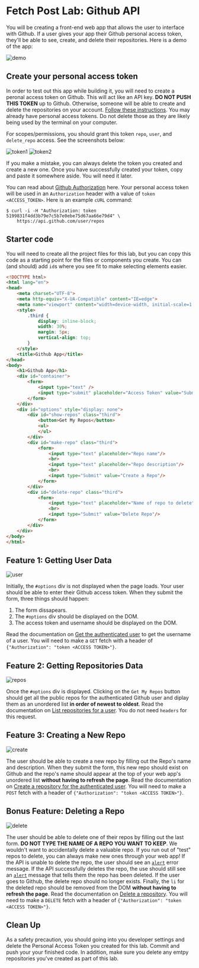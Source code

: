 # Fetch Post Lab: Github API
You will be creating a front-end web app that allows the user to interface with Github. If a user gives your app their Github personal access token, they'll be able to see, create, and delete their repositories. Here is a demo of the app:

![demo](./assets/app.gif)

## Create your personal access token

In order to test out this app while building it, you will need to create a peronal access token on Github. This will act like an API key. **DO NOT PUSH THIS TOKEN** up to Github. Otherwise, someone will be able to create and delete the repositories on your account. [Follow these instructions](https://docs.github.com/en/github/authenticating-to-github/creating-a-personal-access-token). You may already have personal access tokens. Do not delete those as they are likely being used by the terminal on your computer. 

For scopes/permissions, you should grant this token `repo`, `user`, and `delete_repo` access. See the screenshots below:

![token1](./assets/token1.png)
![token2](./assets/token2.png)

If you make a mistake, you can always delete the token you created and create a new one. Once you have successfully created your token, copy and paste it somewhere aside. You will need it later.

You can read about [Github Authorization](https://docs.github.com/en/rest/guides/getting-started-with-the-rest-api#repositories) here. Your personal access token will be used in an `Authorization` header with a value of `token <ACCESS_TOKEN>`. Here is an example `cURL` command:

```shell
$ curl -i -H "Authorization: token 5199831f4dd3b79e7c5b7e0ebe75d67aa66e79d4" \
    https://api.github.com/user/repos
```

## Starter code

You will need to create all the project files for this lab, but you can copy this code as a starting point for the files or components you create. You can (and should) add `id`s where you see fit to make selecting elements easier.

```html
<!DOCTYPE html>
<html lang="en">
<head>
    <meta charset="UTF-8">
    <meta http-equiv="X-UA-Compatible" content="IE=edge">
    <meta name="viewport" content="width=device-width, initial-scale=1.0">
    <style>
        .third {
            display: inline-block;  
            width: 30%;
            margin: 5px;
            vertical-align: top;
        }
    </style>
    <title>Github App</title>
</head>
<body>
    <h1>Github App</h1>
    <div id="container">
        <form>
            <input type="text" />
            <input type="submit" placeholder="Access Token" value="Submit"/>
        </form>
    </div>
    <div id="options" style="display: none">
        <div id="show-repos" class="third">
            <button>Get My Repos</button>
            <ul>
            </ul>
        </div>
        <div id="make-repo" class="third">
            <form>
                <input type="text" placeholder="Repo name"/>
                <br>
                <input type="text" placeholder="Repo description"/>
                <br>
                <input type="Submit" value="Create a Repo"/>
            </form>
        </div>
        <div id="delete-repo" class="third">
            <form>
                <input type="text" placeholder="Name of repo to delete"/>
                <br>
                <input type="Submit" value="Delete Repo"/>
            </form>
        </div>
    </div>
</body>
</html>
```

## Feature 1: Getting User Data

![user](./assets/user.gif)

Initially, the `#options` div is not displayed when the page loads. Your user should be able to enter their Github access token. When they submit the form, three things should happen:

1. The form dissapears.
2. The `#options` div should be displayed on the DOM.
3. The access token and username should be displayed on the DOM.

Read the documentation on [Get the authenticated user](https://docs.github.com/en/rest/reference/users#get-the-authenticated-user
) to get the username of a user. You will need to make a `GET` fetch with a header of `{"Authorization": "token <ACCESS TOKEN>"}`. 

## Feature 2: Getting Repositories Data

![repos](./assets/get.gif)

Once the `#options` div is displayed. Clicking on the `Get My Repos` button should get all the public repos for the authenticated Github user and diplay them as an unordered list **in order of newest to oldest**. Read the documentation on [List repositories for a user](https://docs.github.com/en/rest/reference/repos#list-repositories-for-a-user). You do not need `headers` for this request. 

## Feature 3: Creating a New Repo

![create](./assets/post.gif)

The user should be able to create a new repo by filling out the Repo's name and description. When they submit the form, this new repo should exist on Github and the repo's name should appear at the top of your web app's unordered list **without having to refresh the page**. Read the documentation on [Create a repository for the authenticated user](https://docs.github.com/en/rest/reference/repos#create-a-repository-for-the-authenticated-user
). You will need to make a `POST` fetch with a header of `{"Authorization": "token <ACCESS TOKEN>"}`. 

## Bonus Feature: Deleting a Repo

![delete](./assets/delete.gif)

The user should be able to delete one of their repos by filling out the last form. **DO NOT TYPE THE NAME OF A REPO YOU WANT TO KEEP**. We wouldn't want to accidentally delete a valuable repo. If you run out of "test" repos to delete, you can always make new ones through your web app! If the API is unable to delete the repo, the user should see an [`alert`](https://developer.mozilla.org/en-US/docs/Web/API/Window/alert) error message.  If the API successfully deletes the repo, the use should still see an [`alert`](https://developer.mozilla.org/en-US/docs/Web/API/Window/alert) message that tells them the repo has been deleted. If the user goes to Github, the delete repo should no longer exists. Finally, the `li` for the deleted repo should be removed from the DOM **without having to refresh the page**. Read the documentation on [Delete a repository](https://docs.github.com/en/rest/reference/repos#delete-a-repository). You will need to make a `DELETE` fetch with a header of `{"Authorization": "token <ACCESS TOKEN>"}`. 

## Clean Up

As a safety precaution, you should going into you developer settings and delete the Personal Access Token you created for this lab. Commit and push your your finished code. In addition, make sure you delete any emtpy repositories you've created as part of this lab.


